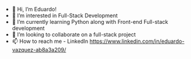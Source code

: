 - 👋 Hi, I’m Eduardo!
- 👀 I’m interested in Full-Stack Development
- 🌱 I’m currently learning Python along with Front-end Full-stack development 
- 💞️ I’m looking to collaborate on a full-stack project
- 📫 How to reach me - LinkedIn https://www.linkedin.com/in/eduardo-vazquez-ab8a3a209/

<!---
vazquezea96/vazquezea96 is a ✨ special ✨ repository because its `README.md` (this file) appears on your GitHub profile.
You can click the Preview link to take a look at your changes.
--->
